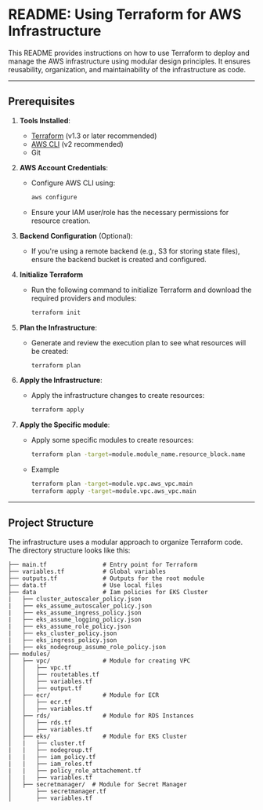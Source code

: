 # README: Using Terraform for AWS Infrastructure  

This README provides instructions on how to use Terraform to deploy and manage the AWS infrastructure using modular design principles. It ensures reusability, organization, and maintainability of the infrastructure as code.

---

## **Prerequisites**

1. **Tools Installed**:  
   - [Terraform](https://www.terraform.io/downloads.html) (v1.3 or later recommended)  
   - [AWS CLI](https://aws.amazon.com/cli/) (v2 recommended)  
   - Git  

2. **AWS Account Credentials**:  
   - Configure AWS CLI using:  
     ```bash
     aws configure
     ```
   - Ensure your IAM user/role has the necessary permissions for resource creation.

3. **Backend Configuration** (Optional):  
   - If you're using a remote backend (e.g., S3 for storing state files), ensure the backend bucket is created and configured.
    
4. **Initialize Terraform**
   - Run the following command to initialize Terraform and download the required providers and modules:   
     ```bash
     terraform init
     ```

6. **Plan the Infrastructure**:  
   - Generate and review the execution plan to see what resources will be created:
     ```bash
     terraform plan
     ```
7. **Apply the Infrastructure**:  
   - Apply the infrastructure changes to create resources:
     ```bash
     terraform apply
     ```
8. **Apply the Specific module**:  
   - Apply some specific modules to create resources:
     ```bash
     terraform plan -target=module.module_name.resource_block.name
     ```
   - Example
     ```bash
     terraform plan -target=module.vpc.aws_vpc.main
     terraform apply -target=module.vpc.aws_vpc.main
     ```
      
---

## **Project Structure**

The infrastructure uses a modular approach to organize Terraform code. The directory structure looks like this:

```plaintext
├── main.tf                # Entry point for Terraform
├── variables.tf           # Global variables
├── outputs.tf             # Outputs for the root module
├── data.tf                # Use local files
├── data                   # Iam policies for EKS Cluster
|   ├── cluster_autoscaler_policy.json
|   ├── eks_assume_autoscaler_policy.json
|   ├── eks_assume_ingress_policy.json
|   ├── eks_assume_logging_policy.json
|   ├── eks_assume_role_policy.json
|   ├── eks_cluster_policy.json
|   ├── eks_ingress_policy.json
|   ├── eks_nodegroup_assume_role_policy.json
├── modules/
│   ├── vpc/               # Module for creating VPC
│   │   ├── vpc.tf
│   │   ├── routetables.tf
│   │   ├── variables.tf
│   │   ├── output.tf
│   ├── ecr/               # Module for ECR
│   │   ├── ecr.tf
│   │   ├── variables.tf
│   ├── rds/               # Module for RDS Instances
│   │   ├── rds.tf
│   │   ├── variables.tf
│   ├── eks/               # Module for EKS Cluster
│   |   ├── cluster.tf
|   |   ├── nodegroup.tf
|   |   ├── iam_policy.tf
|   |   ├── iam_roles.tf
|   |   ├── policy_role_attachement.tf
│   |   ├── variables.tf
│   ├── secretmanager/  # Module for Secret Manager
│       ├── secretmanager.tf
│       ├── variables.tf
